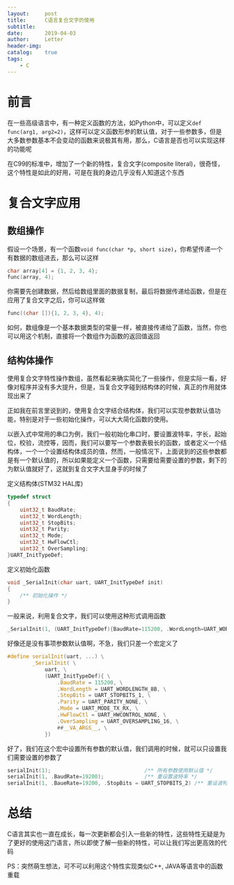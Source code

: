 ```yaml
---
layout:     post
title:      C语言复合文字的使用
subtitle:
date:       2019-04-03
author:     Letter
header-img:
catalog:    true
tags: 
    - C
---
```


# 前言

在一些高级语言中，有一种定义函数的方法，如Python中，可以定义`def func(arg1, arg2=2)`，这样可以定义函数形参的默认值，对于一些参数多，但是大多数参数基本不会变动的函数来说极其有用，那么，C语言是否也可以实现这样的功能呢

在C99的标准中，增加了一个新的特性，复合文字(composite literal)，很奇怪，这个特性是如此的好用，可是在我的身边几乎没有人知道这个东西

# 复合文字应用

## 数组操作

假设一个场景，有一个函数`void func(char *p, short size)`，你希望传递一个有数据的数组进去，那么可以这样

```C
char array[4] = {1, 2, 3, 4};
func(array, 4);
```

你需要先创建数据，然后给数组里面的数据复制，最后将数据传递给函数，但是在应用了复合文字之后，你可以这样做

```C
func((char []){1, 2, 3, 4}, 4);
```

如何，数组像是一个基本数据类型的常量一样，被直接传递给了函数，当然，你也可以用这个机制，直接将一个数组作为函数的返回值返回

## 结构体操作

使用复合文字特性操作数组，虽然看起来确实简化了一些操作，但是实际一看，好像对程序并没有多大提升，但是，当复合文字碰到结构体的时候，真正的作用就体现出来了

正如我在前言里说到的，使用复合文字结合结构体，我们可以实现参数默认值功能，特别是对于一些初始化操作，可以大大简化函数的使用。

以嵌入式中常用的串口为例，我们一般初始化串口时，要设置波特率，字长，起始位，校验，流控等，因而，我们可以要写一个参数表极长的函数，或者定义一个结构体，一个一个设置结构体成员的值，然而，一般情况下，上面说到的这些参数都是有一个默认值的，所以如果能定义一个函数，只需要给需要设置的参数，剩下的为默认值就好了，这就到复合文字大显身手的时候了

定义结构体(STM32 HAL库)

```C
typedef struct
{
    uint32_t BaudRate;
    uint32_t WordLength;
    uint32_t StopBits;
    uint32_t Parity;
    uint32_t Mode;
    uint32_t HwFlowCtl;
    uint32_t OverSampling;
}UART_InitTypeDef;
```

定义初始化函数

```C
void _SerialInit(char uart, UART_InitTypeDef init)
{
    /** 初始化操作 */
}
```

一般来说，利用复合文字，我们可以使用这种形式调用函数

```C
_SerialInit(1, (UART_InitTypeDef){BaudRate=115200, .WordLength=UART_WORDLENGTH_8B, /** 其他参数 */});
```

好像还是没有事项参数默认值啊，不急，我们只差一个宏定义了

```C
#define serialInit(uart, ...) \
        _SerialInit( \
            uart, \
            (UART_InitTypeDef){ \
                .BaudRate = 115200, \
                .WordLength = UART_WORDLENGTH_8B, \
                .StopBits = UART_STOPBITS_1, \
                .Parity = UART_PARITY_NONE, \
                .Mode = UART_MODE_TX_RX, \
                .HwFlowCtl = UART_HWCONTROL_NONE, \
                .OverSampling = UART_OVERSAMPLING_16, \
                ##__VA_ARGS__, \
            })
```

好了，我们在这个宏中设置所有参数的默认值，我们调用的时候，就可以只设置我们需要设置的参数了

```C
serialInit(1);                              /** 所有参数使用默认值 */
serialInit(1, .BaudRate=19200);             /** 重设置波特率 */
serialInit(1, .BaueRate=19200, .StopBits = UART_STOPBITS_2) /** 重设波特率和停止位 */
```

# 总结

C语言其实也一直在成长，每一次更新都会引入一些新的特性，这些特性无疑是为了更好的使用这门语言，所以即使了解一些新的特性，可以让我们写出更高效的代码

PS：突然萌生想法，可不可以利用这个特性实现类似C++, JAVA等语言中的函数重载
